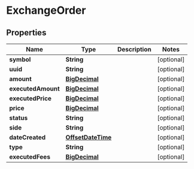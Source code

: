 # ExchangeOrder

## Properties
Name | Type | Description | Notes
------------ | ------------- | ------------- | -------------
**symbol** | **String** |  |  [optional]
**uuid** | **String** |  |  [optional]
**amount** | [**BigDecimal**](BigDecimal.md) |  |  [optional]
**executedAmount** | [**BigDecimal**](BigDecimal.md) |  |  [optional]
**executedPrice** | [**BigDecimal**](BigDecimal.md) |  |  [optional]
**price** | [**BigDecimal**](BigDecimal.md) |  |  [optional]
**status** | **String** |  |  [optional]
**side** | **String** |  |  [optional]
**dateCreated** | [**OffsetDateTime**](OffsetDateTime.md) |  |  [optional]
**type** | **String** |  |  [optional]
**executedFees** | [**BigDecimal**](BigDecimal.md) |  |  [optional]
